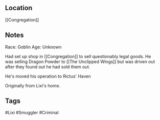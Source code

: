 ## Location
[[Congregation]]

## Notes
Race: Goblin
Age: Unknown

Had set up shop in [[Congregation]] to sell questionably legal goods.
He was selling Dragon Powder to [[The Unclipped Wings]] but was driven out after they found out he had sold them out.

He's moved his operation to Rictus' Haven

Originally from Lixi's home.

## Tags
#Lixi #Smuggler #Criminal